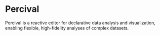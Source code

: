 # Percival

Percival is a reactive editor for declarative data analysis and visualization,
enabling flexible, high-fidelity analyses of complex datasets.
